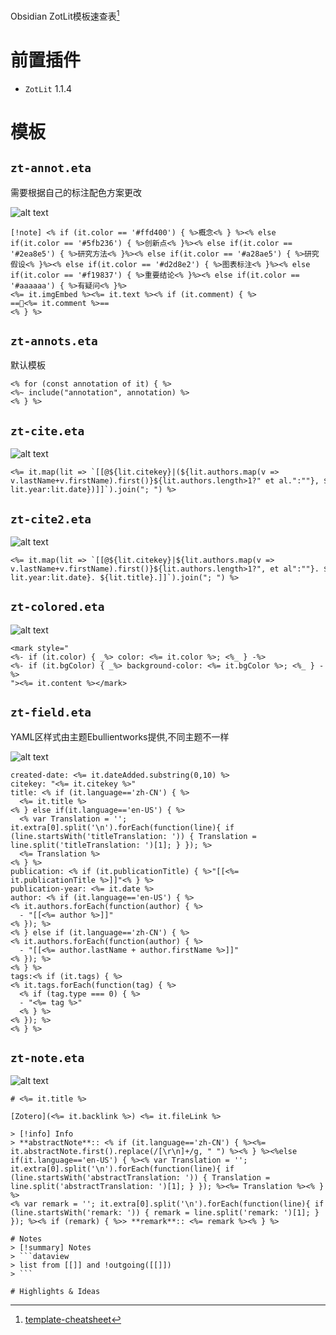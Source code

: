 Obsidian ZotLit模板速查表[^template-cheatsheet]

# 前置插件
- `ZotLit` 1.1.4

# 模板
## `zt-annot.eta`
需要根据自己的标注配色方案更改

![alt text](../attachment/Zotlit-image-5.png)

```
[!note] <% if (it.color == '#ffd400') { %>概念<% } %><% else if(it.color == '#5fb236') { %>创新点<% }%><% else if(it.color == '#2ea8e5') { %>研究方法<% }%><% else if(it.color == '#a28ae5') { %>研究假设<% }%><% else if(it.color == '#d2d8e2') { %>图表标注<% }%><% else if(it.color == '#f19837') { %>重要结论<% }%><% else if(it.color == '#aaaaaa') { %>有疑问<% }%>
<%= it.imgEmbed %><%= it.text %><% if (it.comment) { %>
==💬<%= it.comment %>==
<% } %>
```

## `zt-annots.eta`
默认模板

```
<% for (const annotation of it) { %>
<%~ include("annotation", annotation) %>
<% } %>
```

## `zt-cite.eta`
![alt text](../attachment/Zotlit-image-4.png)

```
<%= it.map(lit => `[[@${lit.citekey}|(${lit.authors.map(v => v.lastName+v.firstName).first()}${lit.authors.length>1?" et al.":""}, ${lit.year?lit.year:lit.date})]]`).join("; ") %>
```

## `zt-cite2.eta`
![alt text](../attachment/Zotlit-image-3.png)

```
<%= it.map(lit => `[[@${lit.citekey}|${lit.authors.map(v => v.lastName+v.firstName).first()}${lit.authors.length>1?", et al":""}. ${lit.year?lit.year:lit.date}. ${lit.title}.]]`).join("; ") %>
```

## `zt-colored.eta`
![alt text](../attachment/Zotlit-image-2.png)

```
<mark style="
<%- if (it.color) { _%> color: <%= it.color %>; <%_ } -%>
<%- if (it.bgColor) { _%> background-color: <%= it.bgColor %>; <%_ } -%>
"><%= it.content %></mark>
```

## `zt-field.eta`
YAML区样式由主题Ebullientworks提供,不同主题不一样

![alt text](../attachment/Zotlit-image-1.png)

```
created-date: <%= it.dateAdded.substring(0,10) %>
citekey: "<%= it.citekey %>"
title: <% if (it.language=='zh-CN') { %>
  <%= it.title %>
<% } else if(it.language=='en-US') { %>
  <% var Translation = ''; it.extra[0].split('\n').forEach(function(line){ if (line.startsWith('titleTranslation: ')) { Translation = line.split('titleTranslation: ')[1]; } }); %>
  <%= Translation %>
<% } %>
publication: <% if (it.publicationTitle) { %>"[[<%= it.publicationTitle %>]]"<% } %>
publication-year: <%= it.date %>
author: <% if (it.language=='en-US') { %>
<% it.authors.forEach(function(author) { %>
  - "[[<%= author %>]]"
<% }); %>
<% } else if (it.language=='zh-CN') { %>
<% it.authors.forEach(function(author) { %>
  - "[[<%= author.lastName + author.firstName %>]]"
<% }); %>
<% } %>
tags:<% if (it.tags) { %>
<% it.tags.forEach(function(tag) { %>
  <% if (tag.type === 0) { %>
  - "<%= tag %>"
  <% } %>
<% }); %>
<% } %>
```

## `zt-note.eta`
![alt text](../attachment/Zotlit-image.png)

```
# <%= it.title %>

[Zotero](<%= it.backlink %>) <%= it.fileLink %>

> [!info] Info
> **abstractNote**:: <% if (it.language=='zh-CN') { %><%= it.abstractNote.first().replace(/[\r\n]+/g, " ") %><% } %><%else if(it.language=='en-US') { %><% var Translation = ''; it.extra[0].split('\n').forEach(function(line){ if (line.startsWith('abstractTranslation: ')) { Translation = line.split('abstractTranslation: ')[1]; } }); %><%= Translation %><% } %>
<% var remark = ''; it.extra[0].split('\n').forEach(function(line){ if (line.startsWith('remark: ')) { remark = line.split('remark: ')[1]; } }); %><% if (remark) { %>> **remark**:: <%= remark %><% } %>

# Notes
> [!summary] Notes
> ```dataview
> list from [[]] and !outgoing([[]]) 
> ```

# Highlights & Ideas

```

[^template-cheatsheet]: [template-cheatsheet](https://zotlit.aidenlx.top/zh-CN/how-to/template-cheatsheet)